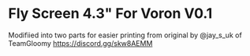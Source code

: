 # Fly Screen 4.3" For Voron V0.1 

Modifiied into two parts for easier printing from original by @jay_s_uk of TeamGloomy
https://discord.gg/skw8AEMM

